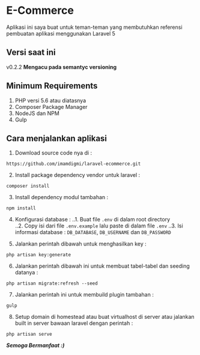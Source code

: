 # E-Commerce
Aplikasi ini saya buat untuk teman-teman yang membutuhkan referensi pembuatan aplikasi menggunakan Laravel 5

## Versi saat ini
v0.2.2
__Mengacu pada semantyc versioning__

## Minimum Requirements
1. PHP versi 5.6 atau diatasnya
2. Composer Package Manager
3. NodeJS dan NPM
4. Gulp

## Cara menjalankan aplikasi
1. Download source code nya di :
```
https://github.com/imamdigmi/laravel-ecommerce.git
```

2. Install package dependency vendor untuk laravel :
```
composer install
```

3. Install dependency modul tambahan :
```
npm install
```

4. Konfigurasi database :
..1. Buat file `.env` di dalam root directory  
..2. Copy isi dari file `.env.example` lalu paste di dalam file `.env`
..3. Isi informasi database : `DB_DATABASE`, `DB_USERNAME` dan `DB_PASSWORD`

5. Jalankan perintah dibawah untuk menghasilkan key :
```
php artisan key:generate
```

6. Jalankan perintah dibawah ini untuk membuat tabel-tabel dan seeding datanya :
```
php artisan migrate:refresh --seed
```

7. Jalankan perintah ini untuk membuild plugin tambahan :
```
gulp
```

8. Setup domain di homestead atau buat virtualhost di server atau jalankan built in server bawaan laravel dengan perintah :
```
php artisan serve
```

**_Semoga Bermanfaat :)_**